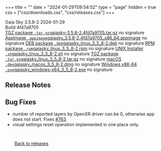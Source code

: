 +++
title = ""
date = "2024-01-29T09:54:52"
type = "page"
hidden = true
css = ["css/downloads.css", "css/releases.css"]
+++

<div class="download-container">
<div id="download-title">
<i class="fa-solid fa-tag"></i>
Gaia Sky <span class="downloads-version">3.5.8-2</span> 
<time class="downloads-releasedate" datetime="2024-01-29T09:54:52" title="Published: 2024-01-29T09:54:52"><i class="fa-solid fa-calendar"></i> 2024-01-29</time>
<div class="downloads-build">Build 4fd7a9705</div></div>
<div class="download-section">
<a href="https://gaia.ari.uni-heidelberg.de/gaiasky/releases/3.5.8-2.4fd7a9705/gaiasky-3.5.8-2.4fd7a9705.tar.gz" class="download-button"><i class="fa-solid fa-file-zipper"></i> TGZ package <code>.tar.gz</code><span class="download-sub">gaiasky-3.5.8-2.4fd7a9705.tar.gz</span></a>
<span class="signature">no signature</span>
<a href="https://gaia.ari.uni-heidelberg.de/gaiasky/releases/3.5.8-2.4fd7a9705/gaiasky_3.5.8-2.4fd7a9705_x86_64.appimage" class="download-button"><i class="fa-solid fa-box-archive"></i> AppImage <code>.appimage</code><span class="download-sub">gaiasky_3.5.8-2.4fd7a9705_x86_64.appimage</span></a>
<span class="signature">no signature</span>
<a href="https://gaia.ari.uni-heidelberg.de/gaiasky/releases/3.5.8-2.4fd7a9705/gaiasky_linux_3_5_8-2.deb" class="download-button"><i class="fa-brands fa-debian"></i> DEB package <code>.deb</code><span class="download-sub">gaiasky_linux_3_5_8-2.deb</span></a>
<span class="signature">no signature</span>
<a href="https://gaia.ari.uni-heidelberg.de/gaiasky/releases/3.5.8-2.4fd7a9705/gaiasky_linux_3_5_8-2.rpm" class="download-button"><i class="fa-brands fa-fedora"></i> RPM package <code>.rpm</code><span class="download-sub">gaiasky_linux_3_5_8-2.rpm</span></a>
<span class="signature">no signature</span>
<a href="https://gaia.ari.uni-heidelberg.de/gaiasky/releases/3.5.8-2.4fd7a9705/gaiasky_linux_3_5_8-2.sh" class="download-button"><i class="fa fa-terminal"></i> UNIX Installer <code>.sh</code><span class="download-sub">gaiasky_linux_3_5_8-2.sh</span></a>
<span class="signature">no signature</span>
<a href="https://gaia.ari.uni-heidelberg.de/gaiasky/releases/3.5.8-2.4fd7a9705/gaiasky_linux_3_5_8-2.tar.gz" class="download-button"><i class="fa-solid fa-file-zipper"></i> TGZ package <code>.tar.gz</code><span class="download-sub">gaiasky_linux_3_5_8-2.tar.gz</span></a>
<span class="signature">no signature</span>
<a href="https://gaia.ari.uni-heidelberg.de/gaiasky/releases/3.5.8-2.4fd7a9705/gaiasky_macos_3_5_8-2.dmg" class="download-button"><i class="fa-brands fa-apple"></i> macOS <code>.dmg</code><span class="download-sub">gaiasky_macos_3_5_8-2.dmg</span></a>
<span class="signature">no signature</span>
<a href="https://gaia.ari.uni-heidelberg.de/gaiasky/releases/3.5.8-2.4fd7a9705/gaiasky_windows-x64_3_5_8-2.exe" class="download-button"><i class="fa-brands fa-windows"></i> Windows x86-64 <code>.exe</code><span class="download-sub">gaiasky_windows-x64_3_5_8-2.exe</span></a>
<span class="signature">no signature</span>
</div>
</div>

<section class="release-notes">

# Release Notes


## Bug Fixes
- number of reported layers by OpenXR driver can be 0, otherwise app does not start. Fixes [#763](https://codeberg.org/gaiasky/gaiasky/issues/763).
- visual settings reset operation implemented in one place only.
</section>


<p class="center-text" style="padding: 30px;">
<i class="fa-solid fa-circle-arrow-left"></i> <a href="/downloads/releases">Back to releases</a>
</p>

